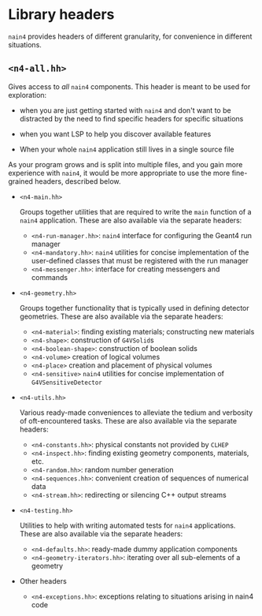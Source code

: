 # Library headers

`nain4` provides headers of different granularity, for convenience in different situations.

## `<n4-all.hh>`

Gives access to *all* `nain4` components. This header is meant to be used for exploration:

+ when you are just getting started with `nain4` and don't want to be distracted by the need to find specific headers for specific situations

+ when you want LSP to help you discover available features

+ When your whole `nain4` application still lives in a single source file

As your program grows and is split into multiple files, and you gain more experience with `nain4`, it would be more appropriate to use the more fine-grained headers, described below.

+ `<n4-main.hh>`

   Groups together utilities that are required to write the `main` function of a `nain4` application. These are also available via the separate headers:
   + `<n4-run-manager.hh>`: `nain4` interface for configuring the Geant4 run manager
   + `<n4-mandatory.hh>`: `nain4` utilities for concise implementation of the user-defined classes that must be registered with the run manager
   + `<n4-messenger.hh>`: interface for creating messengers and commands

+ `<n4-geometry.hh>`

  Groups together functionality that is typically used in defining detector geometries. These are also available via the separate headers:
  + `<n4-material>`: finding existing materials; constructing new materials
  + `<n4-shape>`: construction of `G4VSolid`s
  + `<n4-boolean-shape>`: construction of boolean solids
  + `<n4-volume>` creation of logical volumes
  + `<n4-place>` creation and placement of physical volumes
  + `<n4-sensitive>` `nain4` utilities for concise implementation of `G4VSensitiveDetector`

+ `<n4-utils.hh>`

  Various ready-made conveniences to alleviate the tedium and verbosity of oft-encountered tasks.  These are also available via the separate headers:
  + `<n4-constants.hh>`: physical constants not provided by `CLHEP`
  + `<n4-inspect.hh>`: finding existing geometry components, materials, etc.
  + `<n4-random.hh>`: random number generation
  + `<n4-sequences.hh>`: convenient creation of sequences of numerical data
  + `<n4-stream.hh>`: redirecting or silencing C++ output streams

+ `<n4-testing.hh>`

  Utilities to help with writing automated tests for `nain4` applications. These are also available via the separate headers:
  + `<n4-defaults.hh>`: ready-made dummy application components
  + `<n4-geometry-iterators.hh>`: iterating over all sub-elements of a geometry

+ Other headers
  + `<n4-exceptions.hh>`: exceptions relating to situations arising in nain4 code
